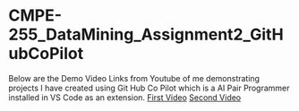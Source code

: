 # CMPE-255_DataMining_Assignment2_GitHubCoPilot
Below are the Demo Video Links from Youtube of me demonstrating projects I have created using Git Hub Co Pilot which is a AI Pair Programmer installed in VS Code as an extension.
[First Video](https://youtu.be/oNOF1RvHo5E)
[Second Video](https://youtu.be/4yfkGQtN1UE)